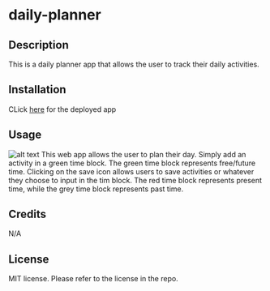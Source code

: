 # daily-planner
## Description
This is a daily planner app that allows the user to track their daily activities.

## Installation
CLick [here](url) for the deployed app

## Usage
![alt text](daily-scheduler.png)
This web app allows the user to plan their day. Simply add an activity in a green time block. The green time block represents free/future time. Clicking on the save icon allows users to save activities or whatever they choose to input in the tim block.
The red time block represents present time, while the grey time block represents past time. 

## Credits
N/A

## License
MIT license. Please refer to the license in the repo.